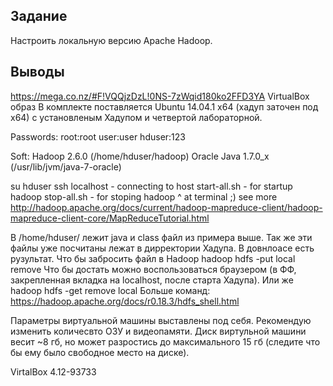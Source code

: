 ## Задание
Настроить локальную версию Apache Hadoop.

## Выводы
https://mega.co.nz/#F!VQQjzDzL!0NS-7zWqid180ko2FFD3YA VirtualBox образ
В комплекте поставляется Ubuntu 14.04.1 x64 (хадуп заточен под x64) с установленым Хадупом и четвертой лабораторной.

Passwords: root:root user:user hduser:123

Soft: Hadoop 2.6.0 (/home/hduser/hadoop) Oracle Java 1.7.0_x (/usr/lib/jvm/java-7-oracle)

su hduser
ssh localhost - connecting to host
start-all.sh - for startup hadoop
stop-all.sh - for stoping hadoop ^ at terminal ;)
see more http://hadoop.apache.org/docs/current/hadoop-mapreduce-client/hadoop-mapreduce-client-core/MapReduceTutorial.html

В /home/hduser/ лежит java и class файл из примера выше. Так же эти файлы уже посчитаны лежат в дирректории Хадупа. В довнлоасе есть рузультат. Что бы забросить файл в Hadoop hadoop hdfs -put local remove Что бы достать можно воспользоваться браузером (в ФФ, закрепленная вкладка на localhost, после старта Хадупа). Или же hadoop hdfs -get remove local Больше команд: https://hadoop.apache.org/docs/r0.18.3/hdfs_shell.html

Параметры виртуальной машины выставлены под себя. Рекомендую изменить количесвто ОЗУ и видеопамяти. Диск виртульной машини весит ~8 гб, но может разростись до максимального 15 гб (следите что бы ему было свободное место на диске).

VirtalBox 4.12-93733
